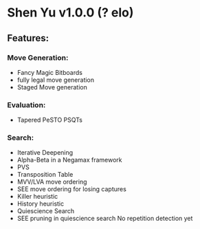 # Shen Yu v1.0.0 (? elo)
## Features:
### Move Generation:
  - Fancy Magic Bitboards
  - fully legal move generation
  - Staged Move generation
### Evaluation:
  - Tapered PeSTO PSQTs
### Search:
  - Iterative Deepening
  - Alpha-Beta in a Negamax framework
  - PVS
  - Transposition Table
  - MVV/LVA move ordering
  - SEE move ordering for losing captures
  - Killer heuristic
  - History heuristic
  - Quiescience Search
  - SEE pruning in quiescience search
No repetition detection yet
